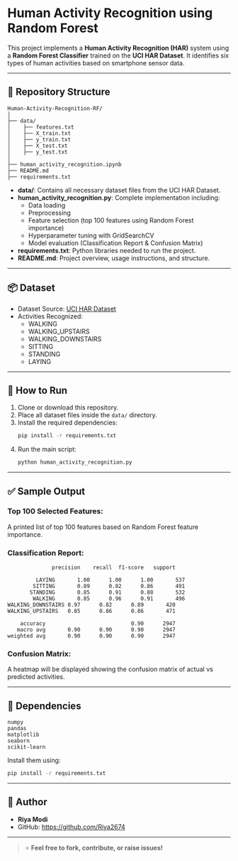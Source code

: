# Human Activity Recognition using Random Forest

This project implements a **Human Activity Recognition (HAR)** system using a **Random Forest Classifier** trained on the **UCI HAR Dataset**. It identifies six types of human activities based on smartphone sensor data.

---

## 📁 Repository Structure

```
Human-Activity-Recognition-RF/
│
├── data/
│    ├── features.txt
│    ├── X_train.txt
│    ├── y_train.txt
│    ├── X_test.txt
│    ├── y_test.txt
│
├── human_activity_recognition.ipynb     
├── README.md                        
├── requirements.txt                  
```

- **data/**: Contains all necessary dataset files from the UCI HAR Dataset.
- **human_activity_recognition.py**: Complete implementation including:
  - Data loading
  - Preprocessing
  - Feature selection (top 100 features using Random Forest importance)
  - Hyperparameter tuning with GridSearchCV
  - Model evaluation (Classification Report & Confusion Matrix)
- **requirements.txt**: Python libraries needed to run the project.
- **README.md**: Project overview, usage instructions, and structure.

---

## 📦 Dataset

- Dataset Source: [UCI HAR Dataset](https://archive.ics.uci.edu/ml/datasets/human+activity+recognition+using+smartphones)
- Activities Recognized:
  - WALKING
  - WALKING_UPSTAIRS
  - WALKING_DOWNSTAIRS
  - SITTING
  - STANDING
  - LAYING

---

## 🚀 How to Run

1. Clone or download this repository.
2. Place all dataset files inside the `data/` directory.
3. Install the required dependencies:
   ```bash
   pip install -r requirements.txt
   ```
4. Run the main script:
   ```bash
   python human_activity_recognition.py
   ```

---

## ✅ Sample Output

### Top 100 Selected Features:
A printed list of top 100 features based on Random Forest feature importance.

### Classification Report:
```
              precision    recall  f1-score   support

         LAYING       1.00      1.00      1.00       537
        SITTING       0.89      0.82      0.86       491
       STANDING       0.85      0.91      0.88       532
        WALKING       0.85      0.96      0.91       496
WALKING_DOWNSTAIRS 0.97      0.82      0.89       420
WALKING_UPSTAIRS   0.85      0.86      0.86       471

    accuracy                           0.90      2947
   macro avg       0.90      0.90      0.90      2947
weighted avg       0.90      0.90      0.90      2947
```

### Confusion Matrix:
A heatmap will be displayed showing the confusion matrix of actual vs predicted activities.

---

## 🔧 Dependencies

```
numpy
pandas
matplotlib
seaborn
scikit-learn
```

Install them using:
```bash
pip install -r requirements.txt
```

---

## 📌 Author

- **Riya Modi**
- GitHub: https://github.com/Riya2674

---

> ⭐ **Feel free to fork, contribute, or raise issues!**
